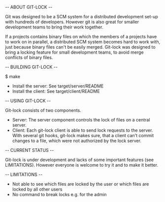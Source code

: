 -- ABOUT GIT-LOCK --

Git was designed to be a SCM system for a distributed development set-up with hundreds of developers.
However git is also great for smaller development teams to bring their work together.

If a projects contains binary files on which the members of a projects have to work on in parallel, 
a distributed SCM system becomes hard to work with, just because binary files can't be easily merged.
Git-lock was designed to bring a locking feature for small development teams, to avoid merge conflicts of binary files.

-- BUILDING GIT-LOCK --

$ make

* Install the server: See target/server/README
* Install the client: See target/client/README


-- USING GIT-LOCK --

Git-lock consists of two components. 

* Server: The server component controls the lock of files on a central server.
* Client: Each git-lock client is able to send lock requests to the server. With several git hooks, git-lock makes
  sure, that a client can't commit changes to a file, which were not authorized by the lock server.


-- CURRENT STATUS --

Git-lock is under development and lacks of some important features (see LIMITATIONS). However everyone is welcome
to try it and to make it better.


-- LIMITATIONS --

* Not able to see which files are locked by the user or which files are locked by all other users
* No command to break locks e.g. for the admin
